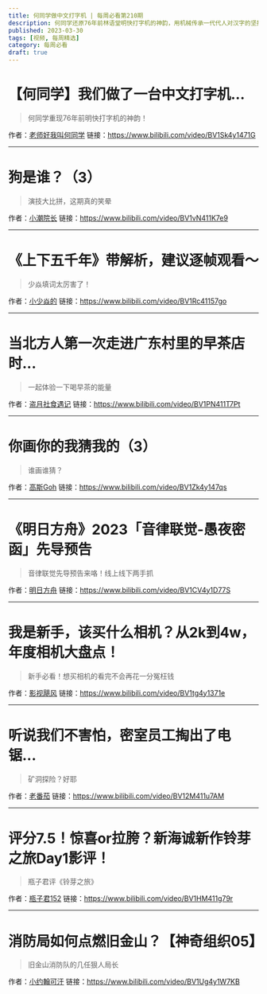 ```yaml
---
title: 何同学做中文打字机 | 每周必看第210期
description: 何同学还原76年前林语堂明快打字机的神韵，用机械传承一代代人对汉字的坚持
published: 2023-03-30
tags: [视频, 每周精选]
category: 每周必看
draft: true
---
```


# 【何同学】我们做了一台中文打字机...
> 何同学重现76年前明快打字机的神韵！

作者：[老师好我叫何同学](https://space.bilibili.com/163637592)
链接：https://www.bilibili.com/video/BV1Sk4y1471G

---

# 狗是谁？（3）
> 演技大比拼，这期真的笑晕

作者：[小潮院长](https://space.bilibili.com/5970160)
链接：https://www.bilibili.com/video/BV1vN411K7e9

---

# 《上下五千年》带解析，建议逐帧观看～
> 少焱填词太厉害了！

作者：[小少焱的](https://space.bilibili.com/457027794)
链接：https://www.bilibili.com/video/BV1Rc41157go

---

# 当北方人第一次走进广东村里的早茶店时...
> 一起体验一下喝早茶的能量

作者：[盗月社食遇记](https://space.bilibili.com/99157282)
链接：https://www.bilibili.com/video/BV1PN411T7Pt

---

# 你画你的我猜我的（3）
> 谁画谁猜？

作者：[高斯Goh](https://space.bilibili.com/3913194)
链接：https://www.bilibili.com/video/BV1Zk4y147qs

---

# 《明日方舟》2023「音律联觉-愚夜密函」先导预告
> 音律联觉先导预告来咯！线上线下两手抓

作者：[明日方舟](https://space.bilibili.com/161775300)
链接：https://www.bilibili.com/video/BV1CV4y1D77S

---

# 我是新手，该买什么相机？从2k到4w，年度相机大盘点！
> 新手必看！想买相机的看完不会再花一分冤枉钱

作者：[影视飓风](https://space.bilibili.com/946974)
链接：https://www.bilibili.com/video/BV1tg4y1371e

---

# 听说我们不害怕，密室员工掏出了电锯...
> 矿洞探险？好耶

作者：[老番茄](https://space.bilibili.com/546195)
链接：https://www.bilibili.com/video/BV12M411u7AM

---

# 评分7.5！惊喜or拉胯？新海诚新作铃芽之旅Day1影评！
> 瓶子君评《铃芽之旅》

作者：[瓶子君152](https://space.bilibili.com/730732)
链接：https://www.bilibili.com/video/BV1HM411g79r

---

# 消防局如何点燃旧金山？【神奇组织05】
> 旧金山消防队的几任狠人局长

作者：[小约翰可汗](https://space.bilibili.com/23947287)
链接：https://www.bilibili.com/video/BV1Ug4y1W7KB

